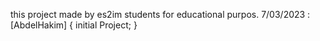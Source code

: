 this project made by es2im students for educational purpos.
7/03/2023 : 
[AbdelHakim]
{
    initial Project;
} 
